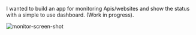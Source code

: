 I wanted to build an app for monitoring Apis/websites and show the status with a simple to use dashboard. (Work in progress).


![monitor-screen-shot](https://github.com/user-attachments/assets/3a88f60f-1c00-459c-89a2-57a572d8fdb3)
